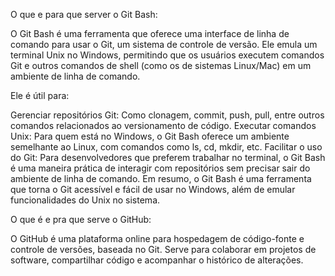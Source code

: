 O que e para que server o Git Bash:

O Git Bash é uma ferramenta que oferece uma interface de linha de comando para usar o Git, um sistema de controle de versão. Ele emula um terminal Unix no Windows, permitindo que os usuários executem comandos Git e outros comandos de shell (como os de sistemas Linux/Mac) em um ambiente de linha de comando.

Ele é útil para:

Gerenciar repositórios Git: Como clonagem, commit, push, pull, entre outros comandos relacionados ao versionamento de código.
Executar comandos Unix: Para quem está no Windows, o Git Bash oferece um ambiente semelhante ao Linux, com comandos como ls, cd, mkdir, etc.
Facilitar o uso do Git: Para desenvolvedores que preferem trabalhar no terminal, o Git Bash é uma maneira prática de interagir com repositórios sem precisar sair do ambiente de linha de comando.
Em resumo, o Git Bash é uma ferramenta que torna o Git acessível e fácil de usar no Windows, além de emular funcionalidades do Unix no sistema.

O que é e pra que serve o GitHub:

O GitHub é uma plataforma online para hospedagem de código-fonte e controle de versões, baseada no Git. Serve para colaborar em projetos de software, compartilhar código e acompanhar o histórico de alterações.